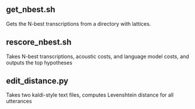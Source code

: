 ## get\_nbest.sh
Gets the N-best transcriptions from a directory with lattices.

## rescore\_nbest.sh
Takes N-best transcriptions, acoustic costs, and language model costs, and outputs the top hypotheses

## edit\_distance.py
Takes two kaldi-style text files, computes Levenshtein distance for all utterances
